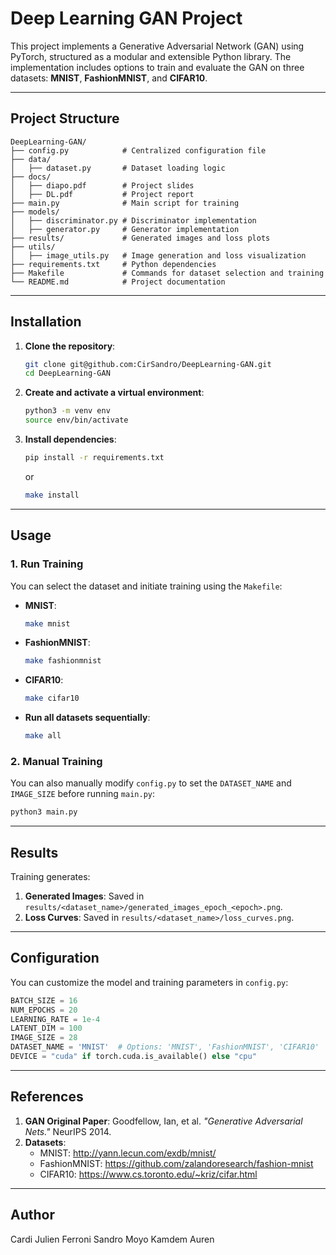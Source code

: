 # Deep Learning GAN Project

This project implements a Generative Adversarial Network (GAN) using PyTorch, structured as a modular and extensible Python library. The implementation includes options to train and evaluate the GAN on three datasets: **MNIST**, **FashionMNIST**, and **CIFAR10**.

---

## Project Structure

```
DeepLearning-GAN/
├── config.py            # Centralized configuration file
├── data/
│   ├── dataset.py       # Dataset loading logic
├── docs/
│   ├── diapo.pdf        # Project slides
│   ├── DL.pdf           # Project report
├── main.py              # Main script for training
├── models/
│   ├── discriminator.py # Discriminator implementation
│   ├── generator.py     # Generator implementation
├── results/             # Generated images and loss plots
├── utils/
│   ├── image_utils.py   # Image generation and loss visualization
├── requirements.txt     # Python dependencies
├── Makefile             # Commands for dataset selection and training
└── README.md            # Project documentation
```

---

## Installation

1. **Clone the repository**:
   ```bash
   git clone git@github.com:CirSandro/DeepLearning-GAN.git
   cd DeepLearning-GAN
   ```

2. **Create and activate a virtual environment**:
   ```bash
   python3 -m venv env
   source env/bin/activate
   ```

3. **Install dependencies**:
   ```bash
   pip install -r requirements.txt
   ```
   or
   ```bash
   make install
   ```

---

## Usage

### 1. Run Training
You can select the dataset and initiate training using the `Makefile`:

- **MNIST**:
  ```bash
  make mnist
  ```

- **FashionMNIST**:
  ```bash
  make fashionmnist
  ```

- **CIFAR10**:
  ```bash
  make cifar10
  ```

- **Run all datasets sequentially**:
  ```bash
  make all
  ```

### 2. Manual Training
You can also manually modify `config.py` to set the `DATASET_NAME` and `IMAGE_SIZE` before running `main.py`:
```bash
python3 main.py
```

---

## Results

Training generates:
1. **Generated Images**: Saved in `results/<dataset_name>/generated_images_epoch_<epoch>.png`.
2. **Loss Curves**: Saved in `results/<dataset_name>/loss_curves.png`.

---

## Configuration

You can customize the model and training parameters in `config.py`:
```python
BATCH_SIZE = 16
NUM_EPOCHS = 20
LEARNING_RATE = 1e-4
LATENT_DIM = 100
IMAGE_SIZE = 28
DATASET_NAME = 'MNIST'  # Options: 'MNIST', 'FashionMNIST', 'CIFAR10'
DEVICE = "cuda" if torch.cuda.is_available() else "cpu"
```

---

## References

1. **GAN Original Paper**: Goodfellow, Ian, et al. *"Generative Adversarial Nets."* NeurIPS 2014.  
2. **Datasets**:
   - MNIST: http://yann.lecun.com/exdb/mnist/
   - FashionMNIST: https://github.com/zalandoresearch/fashion-mnist
   - CIFAR10: https://www.cs.toronto.edu/~kriz/cifar.html

---

## Author

Cardi Julien
Ferroni Sandro
Moyo Kamdem Auren
